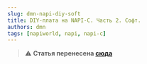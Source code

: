 ```yaml
---
slug: dmn-napi-diy-soft
title: DIY-плата на NAPI-C. Часть 2. Софт.
authors: dmn
tags: [napiworld, napi, napi-c]
---
```


>:warning: **Статья перенесена [сюда](/software/learn/napi-diy-part2/)**

<!--truncate-->

<!--
## Плата из части 1

В [первой части](/blog/dmn-napi-diy) мы сделали плату с UART, I2C, SPI, GPIO

![Схема DIY-платы на NAPI-C](../2024-02-27-napi-diy/img/scheme-3-napi-diy.jpg)

Теперь покажем как с ней работать в Linux

## Ставим Linux

Так как Napi это Linux компьютер, на него надо поставить Linux. Мы рекомендуем поставить наш вариант ARMbian, уже подготовленный для работы с NAPI и с предустановленным софтом.

Вы можете поставить чистый ARMbian, но необходимо доставить его "допилить" для использования с NAPI

- [Скачать и записать](/software/armbian-tune#скачайте-образ-по-ссылке) на SD образ ARMbian

- [Доставить нужные пакеты](/software/armbian-tune#проводим-тюнинг-armbian)

## Читаем датчик bmb280

### Подключаем оверлей i2c3

**В Armbian**

- Сделайте файл с приведенным исходным кодом, имя файла `rk3308-i2c3-m0.dts`

```text
/dts-v1/;
/plugin/;

/ {
	compatible = "rockchip,rk3308";

	fragment@0 {
		target = <&pwm2>;
		__overlay__ {
			status = "disabled";
		};
	};

	fragment@1 {
		target = <&pwm3>;
		__overlay__ {
			status = "disabled";
		};
	};

	fragment@2 {
		target = <&i2c3>;
		__overlay__ {
			status = "okay";
			pinctrl-names = "default";
			pinctrl-0 = <&i2c3m0_xfer>;
		};
	};
};


```

- Выполните команду

```
  armbian-add-overlay rk3308-i2c3-m0.dts
```

Перезагрузитесь, должно появиться устройство `/dev/i2c-3`

```bash

root@napi-armbian:~# ls /dev/i2c-3
/dev/i2c-3
root@napi-armbian:~#

```

**В NapiLinux**

- Откройте файл `/boot/uEnv.txt`
- Добавьте в раздел `overlays=` раздел `rk3308-i2c3-m0`
- Файл должен выглядеть примерно так

```text
verbosity=7
fdtfile=rk3308-rock-pi-s.dtb
console=ttyS0,115200n8
overlays=rk3308-uart3 rk3308-i2c3-m0
kernelimg=Image
extraargs=
```

- Сохраните файл
- Перезагрузитесь, должно появиться устройство `/dev/i2c-3`

### Читаем датчик bmp280 (библиотека python)

Самый простой способ (но не единственный), подключить бибилотеку Python и запустить пример.

1. Устанавливаем пакет python

```bash
python3 -m pip install pimoroni-bme280
```

> Cсылка на репозиторий: https://github.com/pimoroni/bme280-python


2. Создаем файл с примером, меняем строчку `bus = SMBus(1)` на `bus = SMBus(3)`, так как у нас i2c3.

```python
#!/usr/bin/env python

import time

from smbus2 import SMBus

from bme280 import BME280

print(
    """all-values.py - Read temperature, pressure, and humidity

Press Ctrl+C to exit!

"""
)

# Initialise the BME280
bus = SMBus(3)
bme280 = BME280(i2c_dev=bus)

while True:
    temperature = bme280.get_temperature()
    pressure = bme280.get_pressure()
    humidity = bme280.get_humidity()
    print(f"{temperature:05.2f}°C {pressure:05.2f}hPa {humidity:05.2f}%")
    time.sleep(1)

```

>В этом листинге номер шины уже поменян.

Назовем файл bmp280.py

3. Запускаем скрипт и получаем параметры датчика

```bash
root@napi-armbian:~# python3 bmp280.py
all-values.py - Read temperature, pressure, and humidity

            Press Ctrl+C to exit!


24.16°C 646.16hPa 96.28%
21.98°C 965.00hPa 24.86%
21.99°C 965.00hPa 24.80%
22.00°C 965.00hPa 24.76%
22.00°C 965.00hPa 24.64%
22.00°C 965.00hPa 24.58%
^CTraceback (most recent call last):
  File "/root/bmp280.py", line 26, in <module>
    time.sleep(1)
KeyboardInterrupt

root@napi-armbian:~#

```
Ура ! У нас работает i2c и датчик bmp280.


## Читаем датчик термопары max6675

Подключаем overlay для работы с spi2

**В Armbian**

- Сделайте файл rk3308-spi2-spidev.dts такого содержания:

```text
/dts-v1/;
/plugin/;

/ {
    compatible = "rockchip,rk3308";

    fragment@0 {
        target = <&spi2>;
        __overlay__ {
            #address-cells = <1>;
            #size-cells = <0>;
            status = "okay";
            spidev@0 {
                compatible = "rohm,dh2228fv";
                status = "okay";
                reg = <0>;
                spi-max-frequency = <10000000>;
            };
        };
    };

 fragment@1 {
    target = <&uart1>;
    __overlay__ {
      status = "disabled";
    };
  };
  fragment@2 {
    target = <&uart2>;
    __overlay__ {
      status = "disabled";
    };
  };

};


```

- Выполните команду

```
  armbian-add-overlay rk3308-spi2-spidev.dts
```

Перезагрузитесь, должно появиться устройство `/dev/spidev2.0`

```bash

root@napi-armbian:~# ls /dev/spidev2.0
/dev/spidev2.0
root@napi-armbian:~#

```

**В NapiLinux**

- Откройте файл `/boot/uEnv.txt`
- Добавьте в раздел `overlays=` раздел `rk3308-spi2-spidev`
- Файл должен выглядеть примерно так

```text
verbosity=7
fdtfile=rk3308-rock-pi-s.dtb
console=ttyS0,115200n8
overlays=rk3308-uart3 rk3308-i2c3-m0 rk3308-spi2-spidev
kernelimg=Image
extraargs=
```

- Сохраните файл
- Перезагрузитесь, должно появиться устройство `/dev/spidev2.0`

### Читаем датчик термопары max6675 (библиотека python)

Самый простой способ (но не единственный), подключить библиотеку Python и запустить пример.

1. Для Armbian, устанавливаем пакет `python3-dev`

   ```
   apt install python3-dev
   ```

2. Устанавливаем пакет spidev для Python

    ```bash
    python3 -m pip install spidev
    ```

3. Создаем файл из примера

> Ссылка на репозиторий с примерами: https://github.com/w4r-10rd/max6675-rpi/tree/main

Сделаем файл такого содержимого, назовем `max6675.py`

>:warning: Обратите внимание на строчку `spi.open(2, 0)`, так как у нас SPI2 !

```
import spidev
import time

spi = spidev.SpiDev()
spi.open(2, 0)
spi.max_speed_hz = 3900000

try:
    while 1:

        t = spi.readbytes(2)

        msb = format(t[0], '#010b')
        lsb = format(t[1], '#010b')

        r_temp = msb[2:] + lsb[2:]
        t_bytes = "0b" + r_temp[0:13]
        temp = int(t_bytes, base=2)*0.25
        print("Temperature: {:.2f} ºC".format(temp))
        time.sleep(2)
except KeyboardInterrupt:
    print("Publisher stopped by user.")
)

```

3. Запускаем скрипт, читаем данные

```
root@napi-armbian:~# python3 max6675.py
Temperature: 22.75 ºC
Temperature: 22.25 ºC
Temperature: 22.50 ºC
Temperature: 22.50 ºC
^CPublisher stopped by user.

```
Ура ! У нас работает spi и датчик max6675.

## Щелкаем реле !

Реле подключено к GPIO2_B5. Нам необходимо научиться программно менять статус "ножки" для управления реле.

### С помощью пакета gpiod

В Linux есть пакет gpiod для работы с GPIO, мы будем применять его. Но (!!!) для корректного чтения GPIO нам понадобиться свежая версия. Для ARMbian мы написали [статью](/software/gpiod2), как установить свежую версию из исходников (так как в пакете довольно старая версия).

> Для демонстрации работы реле, можно не обновлять gpiod, мы приведем команды для старой версии.

>GPIO2_B5 для gpiod это gpiochip2 номер B(8)+5=13

Поэтому чтобы включить реле надо выполнить команду (подходит для всех версий gpiod). Для gpiod2 выйти по Control-C.

```
root@napi-armbian:~# gpioset -c gpiochip2 13=1

```

Реле должно радостно щелкнуть и замкнуть контакты !

Чтобы выключить реле, необходимо выполнить команду(подходит для всех версий gpiod). Для gpiod2 выйти по Control-C.


```bash
root@napi-armbian:~# gpioset -c gpiochip2 13=0

```

> В версии gpiod 1.6.3 команда `gpioget` сбьрасывает состояние GPIO, именно поэтому мы перешли на версию 2.0+

Для gpiod2 ver 2+ можно выполнить следующие команды:

Убедимся что версия gpiod подходит

```bash
root@napi-armbian:~# gpioget -v
gpioget (libgpiod) v2.2-devel
Copyright (C) 2017-2023 Bartosz Golaszewski
License: GPL-2.0-or-later
This is free software: you are free to change and redistribute it.
There is NO WARRANTY, to the extent permitted by law.
root@napi-armbian:~#

```

```bash
root@napi-armbian:~# gpioset -t 0 -c gpiochip2 13=1

```

И прочитать текущее состояние GPIO

```bash
root@napi-armbian:~# gpioget -a  -c gpiochip2 13
"13"=active

```

### С помощью подсистемы sysfs

Для этого способа не нужно какого либо софта, но логика работы несколько отличается

1. Вычисляем номер ножки.

> В системе sysfs это будет GPIO2 (2*32) + B (8) + 5 (5) = 64+8+5=77

2. Включаем ножку командой

```bash
root@napi-armbian:~# echo 77 > /sys/class/gpio/export
```
У вас появится каталог `/sys/class/gpio/gpio77`

```bash
root@napi-armbian:~# ls /sys/class/gpio/
export	gpio77	gpiochip0  gpiochip128	gpiochip32  gpiochip64	gpiochip96  unexport
root@napi-armbian:~#
```

3. Проверим  направление GPIO

```bash
root@napi-armbian:~# cat /sys/class/gpio/gpio77/direction
out

```

4. Щелкаем уже реле ! Проверяем статус реле...

```bash
root@napi-armbian:~# echo 1 >/sys/class/gpio/gpio77/value
root@napi-armbian:~# cat /sys/class/gpio/gpio77/value
1
```

5. Выключаем реле

```bash
root@napi-armbian:~# echo 0 >/sys/class/gpio/gpio77/value
root@napi-armbian:~# cat /sys/class/gpio/gpio77/value
0

```

6. Закончить работу с GPIO нужно командой

```
root@napi-armbian:~# echo 77 > /sys/class/gpio/unexport
```

Поздравляем, вы научились работать с GPIO и реле !

## Мигаем лампочками

У нас есть плата расширения с 3-мя лампочками (GPIO2_B6, GPIO2_B7, GPIO2_C0) и кнопкой (GPIO2_B3).

Так как мы уже умеем работать с GPIO, приведем примеры работы с лампочками.

Простое включение

```
root@napi-armbian:~# gpioset  -c gpiochip2 14=1
root@napi-armbian:~# gpioset  -c gpiochip2 15=1
root@napi-armbian:~# gpioset  -c gpiochip2 16=1
```

Простое выключение

```bash
root@napi-armbian:~# gpioset  -c gpiochip2 14=0
root@napi-armbian:~# gpioset  -c gpiochip2 15=0
root@napi-armbian:~# gpioset  -c gpiochip2 16=0
```

Для gpiod2 включение и чтение статуса

```bash
root@napi-armbian:~# gpioset  -t 0 -c gpiochip2 14=1
root@napi-armbian:~# gpioset  -t 0 -c gpiochip2 15=1
root@napi-armbian:~# gpioset  -t 0 -c gpiochip2 16=1
root@napi-armbian:~# gpioget -a -c gpiochip2 14
"14"=active
root@napi-armbian:~# gpioget -a -c gpiochip2 15
"15"=active
root@napi-armbian:~# gpioget -a -c gpiochip2 16
"16"=active

root@napi-armbian:~# gpioset  -t 0 -c gpiochip2 14=0
root@napi-armbian:~# gpioset  -t 0 -c gpiochip2 15=0
root@napi-armbian:~# gpioset  -t 0 -c gpiochip2 16=0
root@napi-armbian:~# gpioget -a -c gpiochip2 14
"14"=inactive
root@napi-armbian:~# gpioget -a -c gpiochip2 15
"15"=inactive
root@napi-armbian:~# gpioget -a -c gpiochip2 16
"16"=inactive
root@napi-armbian:~#

```

Также мы можем задать не просто включение а период "мигания". Обратите внимание, что процессы gpioset остаются "висеть" в фоне, лампочки будут мигать каждая со своей частотой.

```bash
root@napi-armbian:~# gpioset  -z -t 500ms -c gpiochip2 14=1
root@napi-armbian:~# gpioset  -z -t 200ms -c gpiochip2 15=1
root@napi-armbian:~# gpioset  -z -t 100ms -c gpiochip2 16=1
root@napi-armbian:~# ps ax | grep gpioset
   2107 ?        Ss     0:00 gpioset -z -t 500ms -c gpiochip2 14 1
   2109 ?        Ss     0:00 gpioset -z -t 200ms -c gpiochip2 15 1
   2111 ?        Ss     0:00 gpioset -z -t 100ms -c gpiochip2 16 1
   2113 pts/0    S+     0:00 grep gpioset
root@napi-armbian:~#

```

Чтобы снова работать с GPIO, нужно "убить" процессы

```bash
root@napi-armbian:~# kill -9 2107
root@napi-armbian:~# kill -9 2109
root@napi-armbian:~# kill -9 2111

root@napi-armbian:~# ps ax | grep gpioset
   2120 pts/0    S+     0:00 grep gpioset
```
Поздравляем ! Вы умеете мигать лампочками.

### Включим ласпочки через sysfs

Инициализация

```bash
echo 78 >/sys/class/gpio/export
echo 79 >/sys/class/gpio/export
echo 80 >/sys/class/gpio/export

```

Подсветим светодиоды

```bash
root@napi-armbian:~# echo 1 >/sys/class/gpio/gpio78/value
root@napi-armbian:~# echo 1 >/sys/class/gpio/gpio79/value
root@napi-armbian:~# echo 1 >/sys/class/gpio/gpio80/valu

```

Погасим светодиоды

```bash
root@napi-armbian:~# echo 0 >/sys/class/gpio/gpio78/value
root@napi-armbian:~# echo 0 >/sys/class/gpio/gpio79/value
root@napi-armbian:~# echo 0 >/sys/class/gpio/gpio80/valu

```

Закончим работать с GPIO через sysfs

```bash
echo 78 >/sys/class/gpio/unexport
echo 79 >/sys/class/gpio/unexport
echo 80 >/sys/class/gpio/unexport
```

Поздравляем, Вы научились работать с светодиодами.


## Читаем входящий GPIO

У нас есть фиксирующаяся кнопка (GPIO2_B3), положение которой нужно знать по уровню напряжения на GPIO (так называемый TTL).

### Читаем через gpiod 2.0

Итак, тут нам подойдет только gpiod 2.0+. Мы уже умеем читать GPIO2_B3 = gpiochip2 номер 11.

```bash
root@napi-armbian:~# gpioget -a -c gpiochip2 11
"11"=inactive

```

Нажмем кнопку (передвинем рычажок) и прочтем снова

```bash
root@napi-armbian:~# gpioget -a -c gpiochip2 11
"11"=active
```

Итак мы умеем читать состояние кнопочки !


### Читаем через sysfs

Инициализируем GPIO2_B3 = 32х2 номер 11 = 75

```bash
root@napi-armbian:~# echo 75 >/sys/class/gpio/export
root@napi-armbian:~# cat /sys/class/gpio/gpio75/direction
in

```

Читаем состояние кнопки

```bash
root@napi-armbian:~# cat /sys/class/gpio/gpio75/value
0

```
Переключаем кнопку и снова читаем состояние

```bash
root@napi-armbian:~# cat /sys/class/gpio/gpio75/value
1

```

Поздравляем, мы умеем читать состояние GPIO через sysfs

## Работа с консолью и RS485

Мы не будем подробно описывать работу с консолью (это довольно очевидно).

Напомним только параметры последовательного порта для консоли:

- Armbian: 1500000\8n1
- NapiLinux: 115200\8n1

Flow Control (Аппаратное управление потоком) должно быть отключено.

Как работать с портом RS485 и опрашивать датчик по Modbus RTU подробно описано в [данной статье](/software/sensors/modbus-rtu/).

-->
